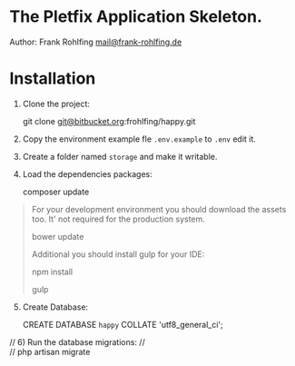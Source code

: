 The Pletfix Application Skeleton.
=================================

Author: Frank Rohlfing <mail@frank-rohlfing.de>

# Installation 

1) Clone the project: 

    git clone git@bitbucket.org:frohlfing/happy.git

2) Copy the environment example fle `.env.example` to `.env` edit it.

3) Create a folder named `storage` and make it writable.

4) Load the dependencies packages:

	composer update
	
> For your development environment you should download the assets too. It' not required for the production system. 	
>	
>	bower update
>
> Additional you should install gulp for your IDE:
>
>   npm install
>
>   gulp

5) Create Database:

    CREATE DATABASE `happy` COLLATE 'utf8_general_ci';
    
// 6) Run the database migrations:
//     
//    php artisan migrate